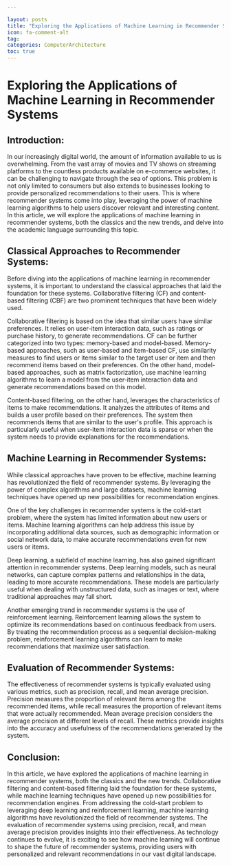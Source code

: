 ```yaml
---

layout: posts
title: "Exploring the Applications of Machine Learning in Recommender Systems"
icon: fa-comment-alt
tag:      
categories: ComputerArchitecture
toc: true
---
```




# Exploring the Applications of Machine Learning in Recommender Systems

## Introduction:

In our increasingly digital world, the amount of information available to us is overwhelming. From the vast array of movies and TV shows on streaming platforms to the countless products available on e-commerce websites, it can be challenging to navigate through the sea of options. This problem is not only limited to consumers but also extends to businesses looking to provide personalized recommendations to their users. This is where recommender systems come into play, leveraging the power of machine learning algorithms to help users discover relevant and interesting content. In this article, we will explore the applications of machine learning in recommender systems, both the classics and the new trends, and delve into the academic language surrounding this topic.

## Classical Approaches to Recommender Systems:

Before diving into the applications of machine learning in recommender systems, it is important to understand the classical approaches that laid the foundation for these systems. Collaborative filtering (CF) and content-based filtering (CBF) are two prominent techniques that have been widely used.

Collaborative filtering is based on the idea that similar users have similar preferences. It relies on user-item interaction data, such as ratings or purchase history, to generate recommendations. CF can be further categorized into two types: memory-based and model-based. Memory-based approaches, such as user-based and item-based CF, use similarity measures to find users or items similar to the target user or item and then recommend items based on their preferences. On the other hand, model-based approaches, such as matrix factorization, use machine learning algorithms to learn a model from the user-item interaction data and generate recommendations based on this model.

Content-based filtering, on the other hand, leverages the characteristics of items to make recommendations. It analyzes the attributes of items and builds a user profile based on their preferences. The system then recommends items that are similar to the user's profile. This approach is particularly useful when user-item interaction data is sparse or when the system needs to provide explanations for the recommendations.

## Machine Learning in Recommender Systems:

While classical approaches have proven to be effective, machine learning has revolutionized the field of recommender systems. By leveraging the power of complex algorithms and large datasets, machine learning techniques have opened up new possibilities for recommendation engines.

One of the key challenges in recommender systems is the cold-start problem, where the system has limited information about new users or items. Machine learning algorithms can help address this issue by incorporating additional data sources, such as demographic information or social network data, to make accurate recommendations even for new users or items.

Deep learning, a subfield of machine learning, has also gained significant attention in recommender systems. Deep learning models, such as neural networks, can capture complex patterns and relationships in the data, leading to more accurate recommendations. These models are particularly useful when dealing with unstructured data, such as images or text, where traditional approaches may fall short.

Another emerging trend in recommender systems is the use of reinforcement learning. Reinforcement learning allows the system to optimize its recommendations based on continuous feedback from users. By treating the recommendation process as a sequential decision-making problem, reinforcement learning algorithms can learn to make recommendations that maximize user satisfaction.

## Evaluation of Recommender Systems:

The effectiveness of recommender systems is typically evaluated using various metrics, such as precision, recall, and mean average precision. Precision measures the proportion of relevant items among the recommended items, while recall measures the proportion of relevant items that were actually recommended. Mean average precision considers the average precision at different levels of recall. These metrics provide insights into the accuracy and usefulness of the recommendations generated by the system.

## Conclusion:

In this article, we have explored the applications of machine learning in recommender systems, both the classics and the new trends. Collaborative filtering and content-based filtering laid the foundation for these systems, while machine learning techniques have opened up new possibilities for recommendation engines. From addressing the cold-start problem to leveraging deep learning and reinforcement learning, machine learning algorithms have revolutionized the field of recommender systems. The evaluation of recommender systems using precision, recall, and mean average precision provides insights into their effectiveness. As technology continues to evolve, it is exciting to see how machine learning will continue to shape the future of recommender systems, providing users with personalized and relevant recommendations in our vast digital landscape.